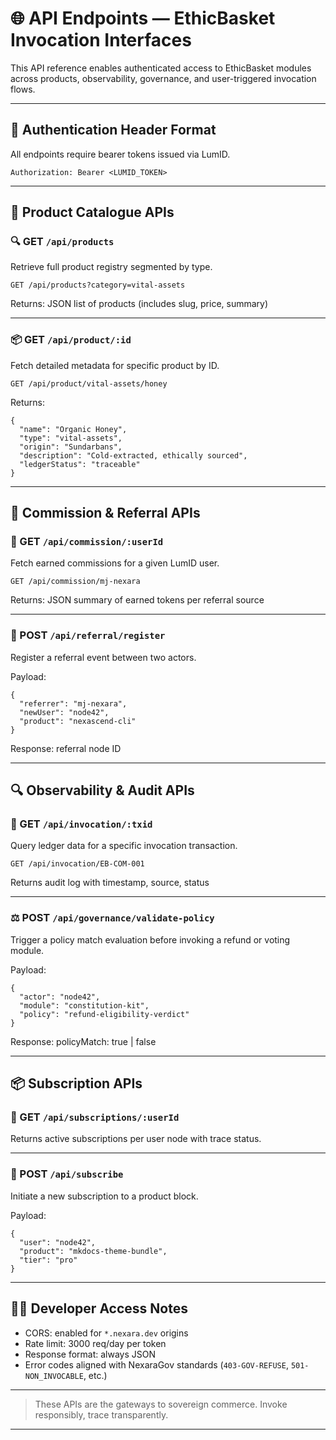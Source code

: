 # 🌐 API Endpoints — EthicBasket Invocation Interfaces

This API reference enables authenticated access to EthicBasket modules across products, observability, governance, and user-triggered invocation flows.

---

## 🔐 Authentication Header Format

All endpoints require bearer tokens issued via LumID.

```
Authorization: Bearer <LUMID_TOKEN>
```

---

## 🧺 Product Catalogue APIs

### 🔍 GET `/api/products`
Retrieve full product registry segmented by type.

```
GET /api/products?category=vital-assets
```

Returns: JSON list of products (includes slug, price, summary)

---

### 📦 GET `/api/product/:id`
Fetch detailed metadata for specific product by ID.

```
GET /api/product/vital-assets/honey
```

Returns:
```
{
  "name": "Organic Honey",
  "type": "vital-assets",
  "origin": "Sundarbans",
  "description": "Cold-extracted, ethically sourced",
  "ledgerStatus": "traceable"
}
```

---

## 💸 Commission & Referral APIs

### 🧾 GET `/api/commission/:userId`
Fetch earned commissions for a given LumID user.

```
GET /api/commission/mj-nexara
```

Returns: JSON summary of earned tokens per referral source

---

### 🔗 POST `/api/referral/register`
Register a referral event between two actors.

Payload:
```
{
  "referrer": "mj-nexara",
  "newUser": "node42",
  "product": "nexascend-cli"
}
```

Response: referral node ID

---

## 🔍 Observability & Audit APIs

### 🧮 GET `/api/invocation/:txid`
Query ledger data for a specific invocation transaction.

```
GET /api/invocation/EB-COM-001
```

Returns audit log with timestamp, source, status

---

### ⚖️ POST `/api/governance/validate-policy`
Trigger a policy match evaluation before invoking a refund or voting module.

Payload:
```
{
  "actor": "node42",
  "module": "constitution-kit",
  "policy": "refund-eligibility-verdict"
}
```

Response: policyMatch: true | false

---

## 📦 Subscription APIs

### 🧬 GET `/api/subscriptions/:userId`
Returns active subscriptions per user node with trace status.

---

### 🔄 POST `/api/subscribe`
Initiate a new subscription to a product block.

Payload:
```
{
  "user": "node42",
  "product": "mkdocs-theme-bundle",
  "tier": "pro"
}
```

---

## 🧑‍💻 Developer Access Notes

- CORS: enabled for `*.nexara.dev` origins
- Rate limit: 3000 req/day per token
- Response format: always JSON
- Error codes aligned with NexaraGov standards (`403-GOV-REFUSE`, `501-NON_INVOCABLE`, etc.)

---

> These APIs are the gateways to sovereign commerce. Invoke responsibly, trace transparently.

---

